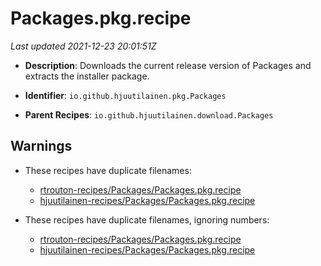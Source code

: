 # Packages.pkg.recipe

_Last updated 2021-12-23 20:01:51Z_

- **Description**: Downloads the current release version of Packages and extracts the installer package.

- **Identifier**: `io.github.hjuutilainen.pkg.Packages`

- **Parent Recipes**: `io.github.hjuutilainen.download.Packages`


## Warnings

- These recipes have duplicate filenames:
    - [rtrouton-recipes/Packages/Packages.pkg.recipe](/autopkg-dupe-tracker/rtrouton-recipes/Packages/Packages.pkg.recipe)
    - [hjuutilainen-recipes/Packages/Packages.pkg.recipe](/autopkg-dupe-tracker/hjuutilainen-recipes/Packages/Packages.pkg.recipe)

- These recipes have duplicate filenames, ignoring numbers:
    - [rtrouton-recipes/Packages/Packages.pkg.recipe](/autopkg-dupe-tracker/rtrouton-recipes/Packages/Packages.pkg.recipe)
    - [hjuutilainen-recipes/Packages/Packages.pkg.recipe](/autopkg-dupe-tracker/hjuutilainen-recipes/Packages/Packages.pkg.recipe)